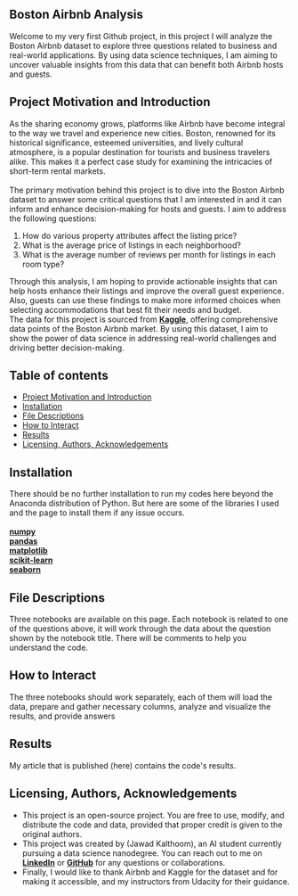 ## Boston Airbnb Analysis
Welcome to my very first Github project, in this project I will analyze the Boston Airbnb dataset to explore three questions related to business and real-world applications. By using data science techniques, I am aiming to uncover valuable insights from this data that can benefit both Airbnb hosts and guests.

## Project Motivation and Introduction <a name="motivation"></a>
As the sharing economy grows, platforms like Airbnb have become integral to the way we travel and experience new cities. Boston, renowned for its historical significance, esteemed universities, and lively cultural atmosphere, is a popular destination for tourists and business travelers alike. This makes it a perfect case study for examining the intricacies of short-term rental markets.
<br>
<br>
The primary motivation behind this project is to dive into the Boston Airbnb dataset to answer some critical questions that I am interested in and it can inform and enhance decision-making for hosts and guests. I aim to address the following questions:
<br>
1. How do various property attributes affect the listing price?
2. What is the average price of listings in each neighborhood?
3. What is the average number of reviews per month for listings in each room type?

Through this analysis, I am hoping to provide actionable insights that can help hosts enhance their listings and improve the overall guest experience. Also, guests can use these findings to make more informed choices when selecting accommodations that best fit their needs and budget.
<br>
The data for this project is sourced from <a href="https://www.kaggle.com/datasets/airbnb/boston/data"><strong>Kaggle</strong></a>, offering comprehensive data points of the Boston Airbnb market. By using this dataset, I aim to show the power of data science in addressing real-world challenges and driving better decision-making.

## Table of contents
- [Project Motivation and Introduction](#motivation)
- [Installation](#installation)
- [File Descriptions](#files)
- [How to Interact](#interaction)
- [Results](#results)
- [Licensing, Authors, Acknowledgements](#licensing)

## Installation <a name="installation"></a>
<p>
  There should be no further installation to run my codes here beyond the Anaconda distribution of Python. But here are some of the libraries I used and the page to install them if any issue occurs.
  <br>
  <br>
  <a href="https://numpy.org/install/"><strong>numpy</strong></a>
  <br>
  <a href="https://pandas.pydata.org/pandas-docs/stable/getting_started/install.html"><strong>pandas</strong></a>
  <br>
  <a href="https://matplotlib.org/stable/install/index.html"><strong>matplotlib</strong></a>
  <br>
  <a href="https://scikit-learn.org/stable/install"><strong>scikit-learn</strong></a>
  <br>
  <a href="https://seaborn.pydata.org/installing.html"><strong>seaborn</strong></a>
</p>

## File Descriptions <a name="files"></a>
Three notebooks are available on this page. Each notebook is related to one of the questions above, it will work through the data about the question shown by the notebook title. There will be comments to help you understand the code.

## How to Interact <a name="interaction"></a>
The three notebooks should work separately, each of them will load the data, prepare and gather necessary columns, analyze and visualize the results, and provide answers

## Results <a name="results"></a>
My article that is published (here) contains the code's results.

## Licensing, Authors, Acknowledgements <a name="licensing"></a>
- This project is an open-source project. You are free to use, modify, and distribute the code and data, provided that proper credit is given to the original authors. <br>
- This project was created by (Jawad Kalthoom), an AI student currently pursuing a data science nanodegree. You can reach out to me on <a href="https://www.linkedin.com/in/jawad-kalthoom/"><strong>LinkedIn</strong></a> or <a href="https://github.com/JKalthoom"><strong>GitHub</strong></a> for any questions or collaborations. <br>
- Finally, I would like to thank Airbnb and Kaggle for the dataset and for making it accessible, and my instructors from Udacity for their guidance.
